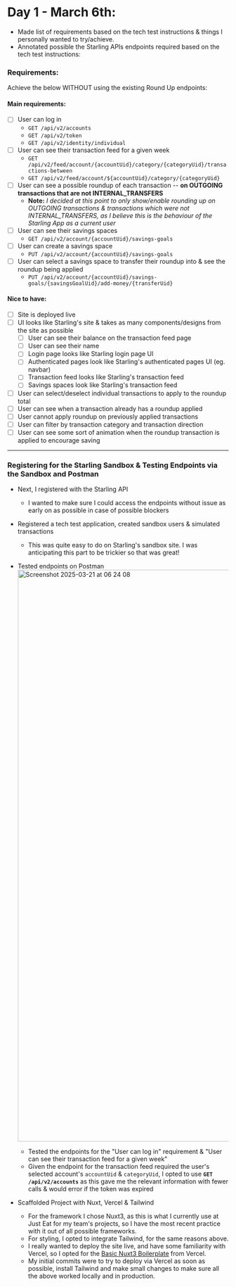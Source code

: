 # Day 1 - March 6th:

- Made list of requirements based on the tech test instructions & things I personally wanted to try/achieve.
- Annotated possible the Starling APIs endpoints required based on the tech test instructions:

### Requirements:

Achieve the below WITHOUT using the existing Round Up endpoints:

#### Main requirements:

- [ ] User can log in
  - `GET /api/v2/accounts`
  - `GET /api/v2/token`
  - `GET /api/v2/identity/individual`
- [ ] User can see their transaction feed for a given week
  - `GET /api/v2/feed/account/{accountUid}/category/{categoryUid}/transactions-between`
  - `GET /api/v2/feed/account/${accountUid}/category/{categoryUid}`
- [ ] User can see a possible roundup of each transaction -- **on OUTGOING transactions that are not INTERNAL_TRANSFERS**
  - **Note:** _I decided at this point to only show/enable rounding up on OUTGOING transactions & transactions which were not INTERNAL_TRANSFERS, as I believe this is the behaviour of the Starling App as a current user_
- [ ] User can see their savings spaces
  - `GET /api/v2/account/{accountUid}/savings-goals`
- [ ] User can create a savings space
  - `PUT /api/v2/account/{accountUid}/savings-goals`
- [ ] User can select a savings space to transfer their roundup into & see the roundup being applied
  - `PUT /api/v2/account/{accountUid}/savings-goals/{savingsGoalUid}/add-money/{transferUid}`

#### Nice to have:

- [ ] Site is deployed live
- [ ] UI looks like Starling's site & takes as many components/designs from the site as possible
  - [ ] User can see their balance on the transaction feed page
  - [ ] User can see their name
  - [ ] Login page looks like Starling login page UI
  - [ ] Authenticated pages look like Starling's authenticated pages UI (eg. navbar)
  - [ ] Transaction feed looks like Starling's transaction feed
  - [ ] Savings spaces look like Starling's transaction feed
- [ ] User can select/deselect individual transactions to apply to the roundup total
- [ ] User can see when a transaction already has a roundup applied
- [ ] User cannot apply roundup on previously applied transactions
- [ ] User can filter by transaction category and transaction direction
- [ ] User can see some sort of animation when the roundup transaction is applied to encourage saving

---

### Registering for the Starling Sandbox & Testing Endpoints via the Sandbox and Postman

- Next, I registered with the Starling API

  - I wanted to make sure I could access the endpoints without issue as early on as possible in case of possible blockers

- Registered a tech test application, created sandbox users & simulated transactions

  - This was quite easy to do on Starling's sandbox site. I was anticipating this part to be trickier so that was great!

- Tested endpoints on Postman
  <img width="1300" alt="Screenshot 2025-03-21 at 06 24 08" src="https://github.com/user-attachments/assets/e2fe2030-6a09-464b-97d8-5430d722b733" />

  - Tested the endpoints for the "User can log in" requirement & "User can see their transaction feed for a given week"
  - Given the endpoint for the transaction feed required the user's selected account's `accountUid` & `categoryUid`, I opted to use **`GET /api/v2/accounts`** as this gave me the relevant information with fewer calls & would error if the token was expired

- Scaffolded Project with Nuxt, Vercel & Tailwind
  - For the framework I chose Nuxt3, as this is what I currently use at Just Eat for my team's projects, so I have the most recent practice with it out of all possible frameworks.
  - For styling, I opted to integrate Tailwind, for the same reasons above.
  - I really wanted to deploy the site live, and have some familiarity with Vercel, so I opted for the [Basic Nuxt3 Boilerplate](https://vercel.com/templates/nuxt/nuxtjs-boilerplate) from Vercel.
  - My initial commits were to try to deploy via Vercel as soon as possible, install Tailwind and make small changes to make sure all the above worked locally and in production.
